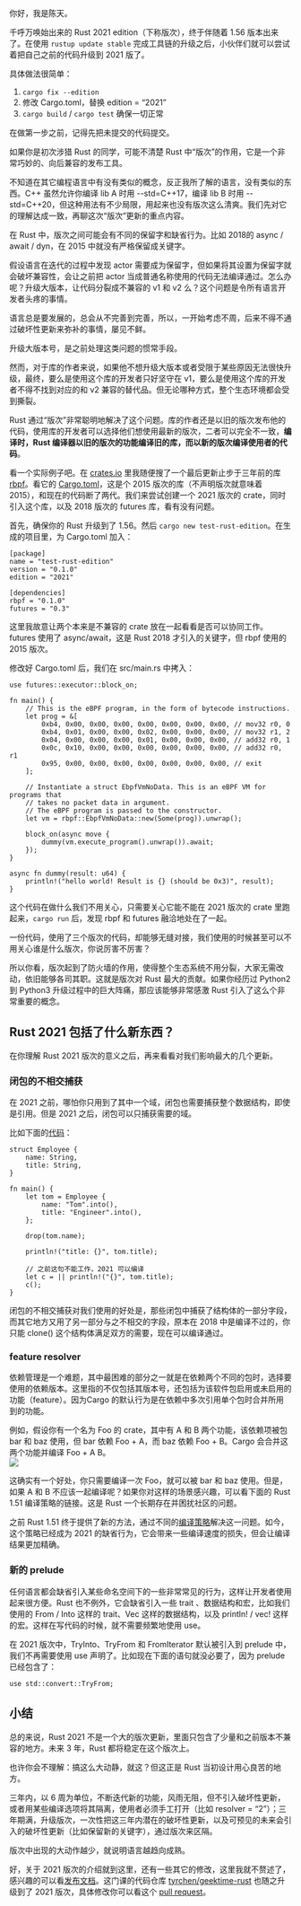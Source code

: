你好，我是陈天。

千呼万唤始出来的 Rust 2021 edition（下称版次），终于伴随着 1.56 版本出来了。在使用 `rustup update stable` 完成工具链的升级之后，小伙伴们就可以尝试着把自己之前的代码升级到 2021 版了。

具体做法很简单：

1.  `cargo fix --edition`
2.  修改 Cargo.toml，替换 edition = “2021”
3.  `cargo build` / `cargo test` 确保一切正常

在做第一步之前，记得先把未提交的代码提交。

如果你是初次涉猎 Rust 的同学，可能不清楚 Rust 中“版次”的作用，它是一个非常巧妙的、向后兼容的发布工具。

不知道在其它编程语言中有没有类似的概念，反正我所了解的语言，没有类似的东西。C++ 虽然允许你编译 lib A 时用 \--std=C++17，编译 lib B 时用 \--std=C++20，但这种用法有不少局限，用起来也没有版次这么清爽。我们先对它的理解达成一致，再聊这次“版次”更新的重点内容。

在 Rust 中，版次之间可能会有不同的保留字和缺省行为。比如 2018的 async / await / dyn，在 2015 中就没有严格保留成关键字。

假设语言在迭代的过程中发现 actor 需要成为保留字，但如果将其设置为保留字就会破坏兼容性，会让之前把 actor 当成普通名称使用的代码无法编译通过。怎么办呢？升级大版本，让代码分裂成不兼容的 v1 和 v2 么？这个问题是令所有语言开发者头疼的事情。

<!-- [[[read_end]]] -->

语言总是要发展的，总会从不完善到完善，所以，一开始考虑不周，后来不得不通过破坏性更新来弥补的事情，屡见不鲜。

升级大版本号，是之前处理这类问题的惯常手段。

然而，对于库的作者来说，如果他不想升级大版本或者受限于某些原因无法很快升级，最终，要么是使用这个库的开发者只好坚守在 v1，要么是使用这个库的开发者不得不找到对应的和 v2 兼容的替代品。但无论哪种方式，整个生态环境都会受到撕裂。

Rust 通过“版次”非常聪明地解决了这个问题。库的作者还是以旧的版次发布他的代码，使用库的开发者可以选择他们想使用最新的版次，二者可以完全不一致，**编译时，Rust 编译器以旧的版次的功能编译旧的库，而以新的版次编译使用者的代码**。

看一个实际例子吧。在 [crates.io](http://crates.io) 里我随便搜了一个最后更新止步于三年前的库 [rbpf](https://crates.io/crates/rbpf)。看它的 [Cargo.toml](https://github.com/qmonnet/rbpf/blob/master/Cargo.toml)，这是个 2015 版次的库（不声明版次就意味着 2015），和现在的代码断了两代。我们来尝试创建一个 2021 版次的 crate，同时引入这个库，以及 2018 版次的 futures 库，看有没有问题。

首先，确保你的 Rust 升级到了 1.56。然后 `cargo new test-rust-edition`。在生成的项目里，为 Cargo.toml 加入：

    [package]
    name = "test-rust-edition"
    version = "0.1.0"
    edition = "2021"
    
    [dependencies]
    rbpf = "0.1.0"
    futures = "0.3"
    

这里我故意让两个本来是不兼容的 crate 放在一起看看是否可以协同工作。futures 使用了 async/await，这是 Rust 2018 才引入的关键字，但 rbpf 使用的 2015 版次。

修改好 Cargo.toml 后，我们在 src/main.rs 中拷入：

    use futures::executor::block_on;
    
    fn main() {
        // This is the eBPF program, in the form of bytecode instructions.
        let prog = &[
            0xb4, 0x00, 0x00, 0x00, 0x00, 0x00, 0x00, 0x00, // mov32 r0, 0
            0xb4, 0x01, 0x00, 0x00, 0x02, 0x00, 0x00, 0x00, // mov32 r1, 2
            0x04, 0x00, 0x00, 0x00, 0x01, 0x00, 0x00, 0x00, // add32 r0, 1
            0x0c, 0x10, 0x00, 0x00, 0x00, 0x00, 0x00, 0x00, // add32 r0, r1
            0x95, 0x00, 0x00, 0x00, 0x00, 0x00, 0x00, 0x00, // exit
        ];
    
        // Instantiate a struct EbpfVmNoData. This is an eBPF VM for programs that
        // takes no packet data in argument.
        // The eBPF program is passed to the constructor.
        let vm = rbpf::EbpfVmNoData::new(Some(prog)).unwrap();
    
        block_on(async move {
            dummy(vm.execute_program().unwrap()).await;
        });
    }
    
    async fn dummy(result: u64) {
        println!("hello world! Result is {} (should be 0x3)", result);
    }
    

这个代码在做什么我们不用关心，只需要关心它能不能在 2021 版次的 crate 里跑起来，`cargo run` 后，发现 rbpf 和 futures 融洽地处在了一起。

一份代码，使用了三个版次的代码，却能够无缝对接，我们使用的时候甚至可以不用关心谁是什么版次，你说厉害不厉害？

所以你看，版次起到了防火墙的作用，使得整个生态系统不用分裂，大家无需改动，依旧能够各司其职。这就是版次对 Rust 最大的贡献。如果你经历过 Python2 到 Python3 升级过程中的巨大阵痛，那应该能够非常感激 Rust 引入了这么个非常重要的概念。

## Rust 2021 包括了什么新东西？

在你理解 Rust 2021 版次的意义之后，再来看看对我们影响最大的几个更新。

### 闭包的不相交捕获

在 2021 之前，哪怕你只用到了其中一个域，闭包也需要捕获整个数据结构，即使是引用。但是 2021 之后，闭包可以只捕获需要的域。

比如下面的[代码](https://play.rust-lang.org/?version=stable&mode=debug&edition=2021&gist=f7428fb00bd8648808e82618e5e8916a)：

    struct Employee {
        name: String,
        title: String,
    }
    
    fn main() {
        let tom = Employee {
            name: "Tom".into(),
            title: "Engineer".into(),
        };
    
        drop(tom.name);
    
        println!("title: {}", tom.title);
    
        // 之前这句不能工作，2021 可以编译
        let c = || println!("{}", tom.title);
        c();
    }
    

闭包的不相交捕获对我们使用的好处是，那些闭包中捕获了结构体的一部分字段，而其它地方又用了另一部分与之不相交的字段，原本在 2018 中是编译不过的，你只能 clone\(\) 这个结构体满足双方的需要，现在可以编译通过。

### feature resolver

依赖管理是一个难题，其中最困难的部分之一就是在依赖两个不同的包时，选择要使用的依赖版本。这里指的不仅包括其版本号，还包括为该软件包启用或未启用的功能（feature）。因为Cargo 的默认行为是在依赖中多次引用单个包时合并所用到的功能。

例如，假设你有一个名为 Foo 的 crate，其中有 A 和 B 两个功能，该依赖项被包 bar 和 baz 使用，但 bar 依赖 Foo + A，而 baz 依赖 Foo + B。Cargo 会合并这两个功能并编译 Foo + A B。  
![](https://static001.geekbang.org/resource/image/b8/53/b8601e7c005ff666d1597dd174346d53.jpg?wh=2044x1332)

这确实有一个好处，你只需要编译一次 Foo，就可以被 bar 和 baz 使用。但是，如果 A 和 B 不应该一起编译呢？如果你对这样的场景感兴趣，可以看下面的 Rust 1.51 编译策略的链接。这是 Rust 一个长期存在并困扰社区的问题。

之前 Rust 1.51 终于提供了新的方法，通过不同的[编译策略](https://blog.rust-lang.org/2021/03/25/Rust-1.51.0.html#cargos-new-feature-resolver)解决这一问题。如今，这个策略已经成为 2021 的缺省行为，它会带来一些编译速度的损失，但会让编译结果更加精确。

### 新的 prelude

任何语言都会缺省引入某些命名空间下的一些非常常见的行为，这样让开发者使用起来很方便。Rust 也不例外，它会缺省引入一些 trait 、数据结构和宏，比如我们使用的 From / Into 这样的 trait、Vec 这样的数据结构，以及 println\! / vec\! 这样的宏。这样在写代码的时候，就不需要频繁地使用 use。

在 2021 版次中，TryInto、TryFrom 和 FromIterator 默认被引入到 prelude 中，我们不再需要使用 use 声明了。比如现在下面的语句就没必要了，因为 prelude 已经包含了：

    use std::convert::TryFrom;
    

## 小结

总的来说，Rust 2021 不是一个大的版次更新，里面只包含了少量和之前版本不兼容的地方。未来 3 年，Rust 都将稳定在这个版次上。

也许你会不理解：搞这么大动静，就这？但这正是 Rust 当初设计用心良苦的地方。

三年内，以 6 周为单位，不断迭代新的功能，风雨无阻，但不引入破坏性更新，或者用某些编译选项将其隔离，使用者必须手工打开（比如 resolver = “2”）；三年期满，升级版次，一次性把这三年内潜在的破坏性更新，以及可预见的未来会引入的破坏性更新（比如保留新的关键字），通过版次来区隔。

版次中出现的大动作越少，就说明语言越趋向成熟。

好，关于 2021 版次的介绍就到这里，还有一些其它的修改，这里我就不赘述了，感兴趣的可以看[发布文档](https://blog.rust-lang.org/2021/10/21/Rust-1.56.0.html#rust-2021)。这门课的代码仓库 [tyrchen/geektime-rust](https://github.com/tyrchen/geektime-rust) 也随之升级到了 2021 版次，具体修改你可以看这个 [pull request](https://github.com/tyrchen/geektime-rust/pull/3)。